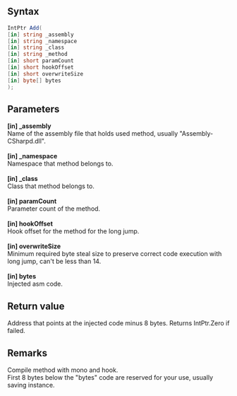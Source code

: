 ## Syntax
```c#
IntPtr Add(
[in] string _assembly
[in] string _namespace
[in] string _class
[in] string _method
[in] short paramCount
[in] short hookOffset
[in] short overwriteSize
[in] byte[] bytes
);
```   
## Parameters
**[in] _assembly**   
Name of the assembly file that holds used method, usually "Assembly-CSharpd.dll".   
<br>
**[in] _namespace**   
Namespace that method belongs to.   
<br>
**[in] _class**   
Class that method belongs to.   
<br>
**[in] paramCount**   
Parameter count of the method.   
<br>
**[in] hookOffset**   
Hook offset for the method for the long jump.   
<br>
**[in] overwriteSize**   
Minimum required byte steal size to preserve correct code execution with long jump, can't be less than 14.   
<br>
**[in] bytes**   
Injected asm code.   
## Return value
Address that points at the injected code minus 8 bytes.
Returns IntPtr.Zero if failed.   
## Remarks
Compile method with mono and hook.   
First 8 bytes below the "bytes" code are reserved for your use, usually saving instance.
